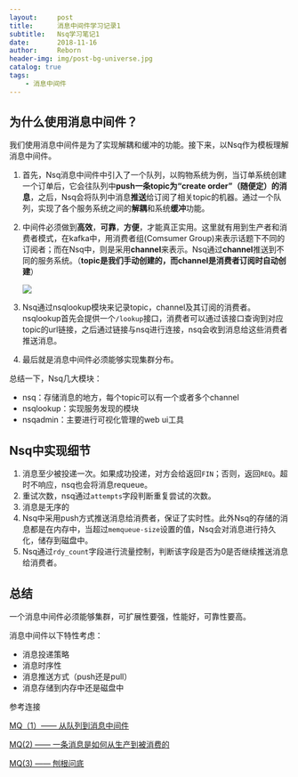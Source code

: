```yaml
---
layout:     post
title:      消息中间件学习记录1
subtitle:   Nsq学习笔记1
date:       2018-11-16
author:     Reborn
header-img: img/post-bg-universe.jpg
catalog: true
tags:
    - 消息中间件
---
```


## 为什么使用消息中间件？

我们使用消息中间件是为了实现解耦和缓冲的功能。接下来，以Nsq作为模板理解消息中间件。

1. 首先，Nsq消息中间件中引入了一个队列，以购物系统为例，当订单系统创建一个订单后，它会往队列中**push一条topic为“create order”（随便定）的消息**，之后，Nsq会将队列中消息**推送**给订阅了相关topic的机器。通过一个队列，实现了各个服务系统之间的**解耦**和系统**缓冲**功能。

2. 中间件必须做到**高效**，**可靠**，**方便**，才能真正实用。这里就有用到生产者和消费者模式，在kafka中，用消费者组(Comsumer Group)来表示话题下不同的订阅者；而在Nsq中，则是采用**channel**来表示。Nsq通过**channel**推送到不同的服务系统。（**topic是我们手动创建的，而channel是消费者订阅时自动创建**）

   ![](https://blog.raymondtech.top/img/nsqchannel.gif)

3. Nsq通过nsqlookup模块来记录topic，channel及其订阅的消费者。nsqlookup首先会提供一个`/lookup`接口，消费者可以通过该接口查询到对应topic的url链接，之后通过链接与nsq进行连接，nsq会收到消息给这些消费者推送消息。

4. 最后就是消息中间件必须能够实现集群分布。



总结一下，Nsq几大模块：

- nsq：存储消息的地方，每个topic可以有一个或者多个channel
- nsqlookup：实现服务发现的模块
- nsqadmin：主要进行可视化管理的web ui工具



## Nsq中实现细节

1. 消息至少被投递一次。如果成功投递，对方会给返回`FIN`；否则，返回`REQ`。超时不响应，nsq也会将消息requeue。
2. 重试次数，nsq通过`attempts`字段判断重复尝试的次数。
3. 消息是无序的
4. Nsq中采用push方式推送消息给消费者，保证了实时性。此外Nsq的存储的消息都是在内存中，当超过`memqueue-size`设置的值，Nsq会对消息进行持久化，储存到磁盘中。
5. Nsq通过`rdy_count`字段进行流量控制，判断该字段是否为0是否继续推送消息给消费者。





## 总结

一个消息中间件必须能够集群，可扩展性要强，性能好，可靠性要高。

消息中间件以下特性考虑：

- 消息投递策略
- 消息时序性
- 消息推送方式（push还是pull）
- 消息存储到内存中还是磁盘中





参考连接

[MQ（1）—— 从队列到消息中间件](https://zhuanlan.zhihu.com/p/46201859)

[MQ(2) —— 一条消息是如何从生产到被消费的](https://zhuanlan.zhihu.com/p/46412848)

[MQ(3) —— 刨根问底](https://zhuanlan.zhihu.com/p/46415489)

